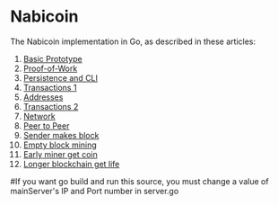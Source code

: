 # Nabicoin

The Nabicoin  implementation in Go, as described in these articles:

1. [Basic Prototype](https://jeiwan.cc/posts/building-blockchain-in-go-part-1/)
2. [Proof-of-Work](https://jeiwan.cc/posts/building-blockchain-in-go-part-2/)
3. [Persistence and CLI](https://jeiwan.cc/posts/building-blockchain-in-go-part-3/)
4. [Transactions 1](https://jeiwan.cc/posts/building-blockchain-in-go-part-4/)
5. [Addresses](https://jeiwan.cc/posts/building-blockchain-in-go-part-5/)
6. [Transactions 2](https://jeiwan.cc/posts/building-blockchain-in-go-part-6/)
7. [Network](https://jeiwan.cc/posts/building-blockchain-in-go-part-7/)
8. [Peer to Peer](http://222.239.254.125/p2p.html)
9. [Sender makes block](http://222.239.254.125/sender_makes_block.html)
10. [Empty block mining](http://222.239.254.125/empty_block_mining.html)
11. [Early miner get coin](http://222.239.254.125/early_miner_get_coin.html)
12. [Longer blockchain get life](http://222.239.254.125/longer_ckchain_get_lift.html)

#If you want go build and run this source, you must change a value of mainServer's IP and Port number in server.go
